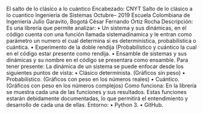 El salto de lo clásico a lo cuántico
Encabezado:
CNYT
Salto de lo clásico a lo cuantico
Ingeniería de Sistemas
Octubre– 2019
Escuela Colombiana de Ingeniería Julio Garavito, Bogotá
César Fernando Ortiz Rocha
Descripción:
Es una librería que permite analizar:
•	Un sistema y sus dinámicas, en el código cuenta con una función llamada sistemadinamica y le entran como parámetro un numero el cual determina si es determinística, probabilística o cuántica.
•	Experimento de la doble rendija (Probabilístico y cuántico la cual en el código estar presente como rendija.
•	Ensamble de sistemas y sus dinámicas y su nombre en el código se presentara como ensamble.
Para tener presente:
La dinámica de un sistema se puede enfocar desde los siguientes puntos de vista:
•	Clásico determinista. (Gráficos sin peso)
•	Probabilístico. (Gráficos con peso en los números reales)
•	Cuántico. (Gráficos con peso en los números complejos)
Como funciona:
En la librería se muestra cada una de las funciones y sus resultados. Estas funciones estarán debidamente documentadas, lo que permitirá el entendimiento y desarrollo de cada una de ellas.
Entorno:
• Python 3.
• GitHub.
